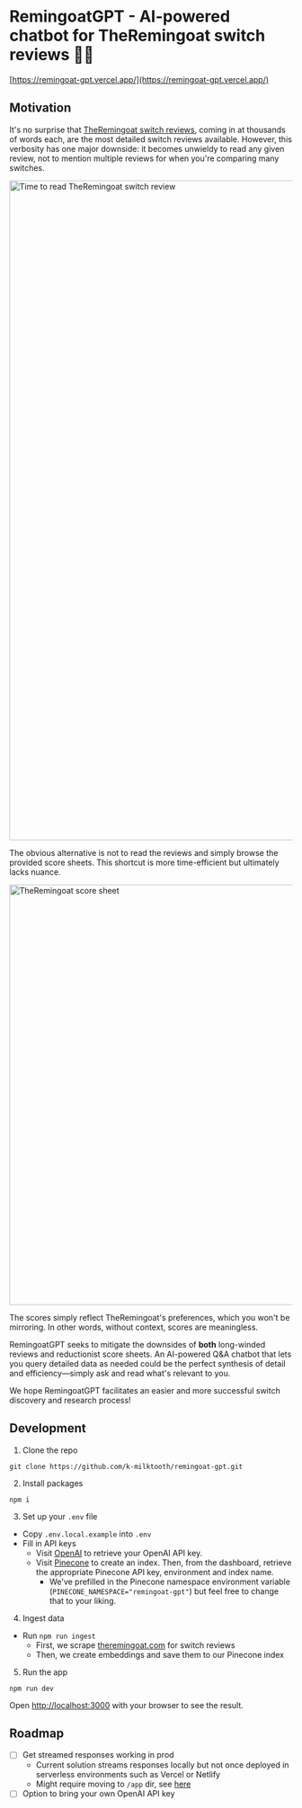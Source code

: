 # RemingoatGPT - AI-powered chatbot for TheRemingoat switch reviews 🐐🤖

[https://remingoat-gpt.vercel.app/](https://remingoat-gpt.vercel.app/)

## Motivation

It's no surprise that [TheRemingoat switch reviews](https://www.theremingoat.com/), coming in at thousands of words each, are the most detailed switch reviews available. However, this verbosity has one major downside: it becomes unwieldy to read any given review, not to mention multiple reviews for when you're comparing many switches.

<img width="1174" alt="Time to read TheRemingoat switch review" src="https://user-images.githubusercontent.com/132307192/235802744-ffb59b02-111d-4f05-931a-c9403dd4fdf5.png">

The obvious alternative is not to read the reviews and simply browse the provided score sheets. This shortcut is more time-efficient but ultimately lacks nuance.

<img width="748" alt="TheRemingoat score sheet" src="https://user-images.githubusercontent.com/132307192/235802784-a81d0e18-03db-400d-b1fc-498b42b7e015.png">

The scores simply reflect TheRemingoat's preferences, which you won't be mirroring. In other words, without context, scores are meaningless.

RemingoatGPT seeks to mitigate the downsides of **both** long-winded reviews and reductionist score sheets. An AI-powered Q&A chatbot that lets you query detailed data as needed could be the perfect synthesis of detail and efficiency—simply ask and read what's relevant to you.

We hope RemingoatGPT facilitates an easier and more successful switch discovery and research process!

## Development

1. Clone the repo

```
git clone https://github.com/k-milktooth/remingoat-gpt.git
```

2. Install packages

```
npm i
```

3. Set up your `.env` file

- Copy `.env.local.example` into `.env`
- Fill in API keys
  - Visit [OpenAI](https://help.openai.com/en/articles/4936850-where-do-i-find-my-secret-api-key) to retrieve your OpenAI API key.
  - Visit [Pinecone](https://pinecone.io/) to create an index. Then, from the dashboard, retrieve the appropriate Pinecone API key, environment and index name.
    - We've prefilled in the Pinecone namespace environment variable (`PINECONE_NAMESPACE="remingoat-gpt"`) but feel free to change that to your liking.

4. Ingest data

- Run `npm run ingest`
  - First, we scrape [theremingoat.com](https://www.theremingoat.com/) for switch reviews
  - Then, we create embeddings and save them to our Pinecone index

5. Run the app

```
npm run dev
```

Open [http://localhost:3000](http://localhost:3000) with your browser to see the result.

## Roadmap

- [ ] Get streamed responses working in prod
  - Current solution streams responses locally but not once deployed in serverless environments such as Vercel or Netlify
  - Might require moving to `/app` dir, see [here](https://github.com/vercel/next.js/issues/9965#issuecomment-1489481795)
- [ ] Option to bring your own OpenAI API key
